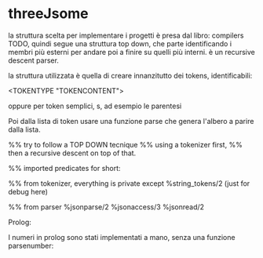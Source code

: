 # threeJsome


la struttura scelta per implementare i progetti è presa dal libro:
compilers TODO,
quindi segue una struttura top down, che parte identificando i membri più esterni per andare poi a finire su quelli più interni.
è un recursive descent parser.

la struttura utilizzata è quella di creare innanzitutto dei tokens, identificabili:

<TOKENTYPE "TOKENCONTENT">

oppure
<TOKENTYPE> per token semplici, s, ad esempio le parentesi 

Poi dalla lista di token usare una funzione parse che genera l'albero a parire dalla lista.

%% try to follow a TOP DOWN tecnique
%% using a tokenizer first, 
%% then a recursive descent on top of that.


%% imported predicates for short:

%% from tokenizer, everything is private except
%string_tokens/2 (just for debug here)

%% from parser
%jsonparse/2
%jsonaccess/3
%jsonread/2

Prolog:

I numeri in prolog sono stati implementati a mano, senza una funzione parsenumber: